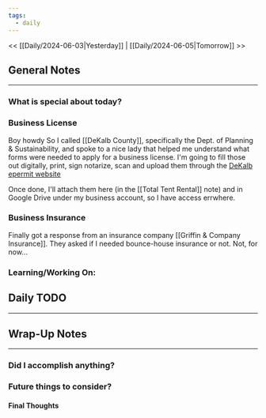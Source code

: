 ```yaml
---
tags:
  - daily
---
```

<< [[Daily/2024-06-03|Yesterday]] |  [[Daily/2024-06-05|Tomorrow]] >>

## General Notes
---
### What is special about today?

### Business License
Boy howdy
So I called [[DeKalb County]], specifically the Dept. of Planning & Sustainability, and spoke to a nice lady that helped me understand what forms were needed to apply for a business license.  I'm going to fill those out digitally, print, sign notarize, scan and upload them through the [DeKalb epermit website](https://epermits.dekalbcountyga.gov/home)

Once done, I'll attach them here (in the [[Total Tent Rental]] note) and in Google Drive under my business account, so I have access errwhere. 


### Business Insurance
Finally got a response from an insurance company [[Griffin & Company Insurance]].  They asked if I needed bounce-house insurance or not.  Not, for now...



### Learning/Working On:



## Daily TODO
---




## Wrap-Up Notes
---
### Did I accomplish anything?
### Future things to consider?
#### Final Thoughts

